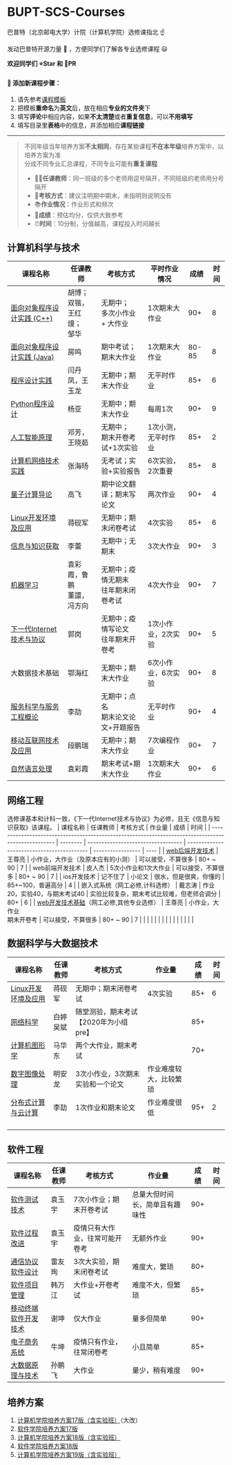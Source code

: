 # BUPT-SCS-Courses

巴普特（北京邮电大学）计院（计算机学院）选修课指北 :point_up:

发动巴普特开源力量 :muscle: ，方便同学们了解各专业选修课程 :smiley:

**欢迎同学们 :star:Star 和 :clap:PR**

#### :balloon: 添加新课程步骤：

1. 请先参考[课程模板](./course-template.md)
2. 把模板**重命名**为**英文**后，放在相应**专业的文件夹**下
3. 填写**评论**中相应内容，如果**不太清楚**或者**重复信息**，可以**不用填写**
4. 填写目录里**表格**中的信息，并添加相应**课程链接**

----

>不同年级当年培养方案**不太相同**，存在某些课程**不在本年级**培养方案中，以培养方案为准<br>
>分成不同专业汇总课程，不同专业可能有**重复课程**
>
>* :teacher:**任课教师**：同一班级的多个老师用逗号隔开，不同班级的老师用分号隔开
>* :page_with_curl:**考核方式**：建议注明期中期末，未指明则说明没有
>* :books:**作业情况**：作业形式和频次
>* :100:**成绩**：预估均分，仅供大致参考
>* :alarm_clock:**时间**：10分制，分值越高，课程投入时间越长

## 计算机科学与技术

| 课程名称                                                     | 任课教师                       | 考核方式                                | 平时作业情况        | 成绩  | 时间 |
| ------------------------------------------------------------ | ------------------------------ | --------------------------------------- | ------------------- | ----- | ---- |
| [面向对象程序设计实践 (C++)](./Computer-Science-and-Technology/Objected-Oriented-Programming(C++).md) | 胡博；<br />双锴，王红熳；<br />邹华                       | 无期中；<br />多次小作业 + 大作业                    | 1次期末大作业       | 90+ | 8    |
| [面向对象程序设计实践 (Java)](./Computer-Science-and-Technology/Objected-Oriented-Programming(JAVA).md) | 房鸣                           | 期中考试；期末大作业                    | 1次期末大作业       | 80-85 | 8    |
| [程序设计实践](./Computer-Science-and-Technology/The-Practice-of-Programming.md) | 闫丹凤，王玉龙                 | 无期中；期末大作业                      | 无平时作业          | 85+   | 6    |
| [Python程序设计](./Computer-Science-and-Technology/Python-Programming.md) | 杨亚                           | 无期中；期末大作业                      | 每周1次             | 90+   | 9    |
| [人工智能原理](./Computer-Science-and-Technology/Principles-of-Artificial-Intelligence.md) | 邓芳，王晓茹                   | 无期中；<br />期末开卷考试+1次实验            | 1次小测，无平时作业 | 85+   | 2    |
| [计算机网络技术实践](./Computer-Science-and-Technology/The-Practice-of-Computer-Network-Technology.md) | 张海旸                         | 无考试；实验+实验报告                   | 6次实验，2次重要    | 85+   | 8    |
| [量子计算导论](./Computer-Science-and-Technology/Introduction-of-Quantum-Computation.md) | 高飞                         | 期中论文翻译；期末写论文                     | 两次作业     | 90+   | 4    |
| [Linux开发环境及应用](./Computer-Science-and-Technology/Linux.md) | 蒋砚军                         | 无期中；期末闭卷考试                    | 4次实验             | 85+   | 6    |
| [信息与知识获取](./Computer-Science-and-Technology/Information-and-Knowledge-Acquisition.md) | 李蕾                           | 无期中；无期末                          | 3次大作业           | 90+   | 3    |
| [机器学习](./Computer-Science-and-Technology/Machine-Learning.md) | 袁彩霞，鲁鹏<br />董譞，冯方向 | 无期中；疫情无期末<br />往年期末闭卷考试    | 4次大作业           | 90+   | 7    |
| [下一代Internet技术与协议](./Computer-Science-and-Technology/Technologies-and-Protocols-of-NGI.md) | 郭岗                           | 无期中；疫情写论文<br />往年期末开卷考  | 1次小作业，2次实验  | 90+   | 5    |
| 大数据技术基础                                               | 鄂海红                         | 无期中；期末大作业                      | 6次小作业，6次实验  | 90+   | 8    |
| [服务科学与服务工程概论](./Computer-Science-and-Technology/Introduction-To-Service-Science-And-Service-Engineering.md) | 李劼                           | 无期中；点名<br />期末论文论文+开题报告 | 无平时作业          | 90+   | 4    |
| [移动互联网技术及应用](./Computer-Science-and-Technology/Mobile-Internet-Technology-and-Application.md) | 段鹏瑞                         | 无期中；期末大作业            | 7次编程作业         | 90+   | 7    |
| [自然语言处理](./Computer-Science-and-Technology/Natural-Language-Processing.md) | 袁彩霞                         | 期末考试+期末大作业                     | 1次期末大作业       | 90+   | 6    |

## 网络工程

选修课基本和计科一致，《下一代Internet技术与协议》为必修，且无《信息与知识获取》该课程。
| 课程名称                                                                                            | 任课教师 | 考核方式                           | 作业量                                     | 成绩              | 时间 |
| --------------------------------------------------------------------------------------------------- | -------- | ---------------------------------- | ------------------------------------------ | ----------------- | ---- |
| [web后端开发技术](./Network-Engineering/Web-back-end-development-techniques.md)                     | 王尊亮   | 小作业，大作业（及原本应有的小测） | 可以接受，不算很多                         | 80+ ~ 90          |   7   |
| web前端开发技术                                                                                     | 皮人杰   | 5次小作业和1次大作业               | 可以接受，不算很多                         | 80+ ~ 90          |   7   |
| ios开发技术                                                                                         | 记不住了 | 小论文                             | 很水，但是很爽，你懂的                     | 85+~100，普遍高分 |   4   |
| 嵌入式系统（网工必修,计科选修）                                                                     | 戴志涛   | 作业20，实验40，与期末考试40       | 实验比较复杂，期末考试比较难，但老师会调分 | 80+               |   6   |
| [web开发技术基础](./Network-Engineering/Development-Techniques-for-Web.md)（网工必修,其他专业选修） | 王尊亮   | 小作业，大作业<br />期末开卷考     | 可以接受，不算很多                         | 80+ ~ 90          |  7    |
|                                                                                                     |          |                                    |                                            |                   |      |
|                                                                                                     |          |                                    |                                            |                   |      |

## 数据科学与大数据技术

| 课程名称                                                     | 任课教师  | 考核方式                              | 作业量                 | 成绩 | 时间 |
| ------------------------------------------------------------ | --------- | ------------------------------------- | ---------------------- | ---- | ---- |
| [Linux开发环境及应用](./Computer-Science-and-Technology/Linux.md) | 蒋砚军                         | 无期中；期末闭卷考试                    | 4次实验             | 85+   | 6    |
| [网络科学](./Data-Science-and-Big-Data-Technology/Network-Science.md) | 白婷 吴斌 | 随堂测验，期末考试【2020年为小组pre】 |                        | 85+  |      |
| [计算机图形学](./Data-Science-and-Big-Data-Technology/CG.md) | 马华东    | 两个大作业，期末考试                  |                        | 70+  |      |
| [数字图像处理](./Data-Science-and-Big-Data-Technology/Digital-Image-Processing.md) | 明安龙   | 3次小作业，3次期末实验和一个论文 | 作业难度较大，比较繁琐 |      |      |
| [分布式计算与云计算](Data-Science-and-Big-Data-Technology/Distributed-and-cloud-computing.md)| 李劼 | 1次作业和期末论文| 作业难度很低|   95+ |   2   |
|                                                                                    |          |                                  |                        |      |      |
|                                                                                    |          |                                  |                        |      |      |
|                                                                                    |          |                                  |                        |      |      |
|                                                                                    |          |                                  |                        |      |      |

## 软件工程

| 课程名称 | 任课教师 | 考核方式 | 作业量 | 成绩 | 时间 |
| -------- | -------- | -------- | ------ | ---- | ---- |
|[软件测试技术](./Software-Engineering/Software-Testing-Techniques.md)|袁玉宇|7次小作业；期末开卷考试|总量大但时间长，简单且有趣味性|90+||
|[软件过程改进](./Software-Engineering/Software-Process-Improvement.md)|袁玉宇|疫情只有大作业，往常可能开卷考|无额外作业|90+||
|[通信协议软件设计](./Software-Engineering/Software-Design-of-Communitation-Protocol.md)|雷友珣|3次大实验，期末闭卷考试|难度大，繁琐|80+|      |
|[软件项目管理](./Software-Engineering/Software-Project-Management.md)|韩万江|大作业+开卷考试|难度不大，但繁琐|85+||
|[移动终端软件开发技术](./Software-Engineering/Mobile-Software-Development-Techniques.md)|谢坤|仅大作业|量多但简单|90+||
|[电子商务系统](./Software-Engineering/E-Commerce-System.md)|牛坤|疫情只有作业，往常闭卷考|小且简单|85+||
|[大数据原理与技术](./Software-Engineering/Bigdata-Principle-and-Techniques.md)|孙鹏飞|大作业|量少，稍有难度|90+||

## 培养方案

1. [计算机学院培养方案17版（含实验班）](./Cultivation/17-SCS.pdf)（大改）
2. [软件学院培养方案17版](./Cultivation/17-SSE.pdf)
3. [计算机学院培养方案18版（含实验班）](./Cultivation/18-SCS.pdf)
4. [软件学院培养方案18版](./Cultivation/18-SSE.pdf)
5. [计算机学院培养方案19版（含实验班）](./Cultivation/19-SCS.pdf)
